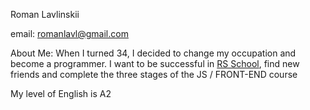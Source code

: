 Roman Lavlinskii

email: romanlavl@gmail.com 

About Me: When I turned 34, I decided to change my occupation and become a programmer. I want to be successful in [RS School](https://rs.school/), find new friends and complete the three stages of the JS / FRONT-END course

My level of English is A2